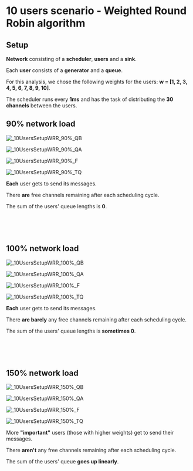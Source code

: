 # 10 users scenario - Weighted Round Robin algorithm

## Setup

**Network** consisting of a **scheduler**, **users** and a **sink**.

Each **user** consists of a **generator** and a **queue**.
  
For this analysis, we chose the following weights for the users: **w = [1, 2, 3, 4, 5, 6, 7, 8, 9, 10]**.

The scheduler runs every **1ms** and has the task of distributing the **30 channels** between the users. 

## 90% network load

![_10UsersSetupWRR_90%_QB](./Network%20load%2090%25/_10UsersSetupWRR_90%25_QA.svg)

![_10UsersSetupWRR_90%_QA](./Network%20load%2090%25/_10UsersSetupWRR_90%25_QB.svg)

![_10UsersSetupWRR_90%_F](./Network%20load%2090%25/_10UsersSetupWRR_90%25_F.svg)

![_10UsersSetupWRR_90%_TQ](./Network%20load%2090%25/_10UsersSetupWRR_90%25_TQ.svg)

**Each** user gets to send its messages. 

There **are** free channels remaining after each scheduling cycle. 

The sum of the users' queue lengths is **0**.

<br/>
<br/>
<br/>

## 100% network load

![_10UsersSetupWRR_100%_QB](./Network%20load%20100%25/_10UsersSetupWRR_100%25_QA.svg)

![_10UsersSetupWRR_100%_QA](./Network%20load%20100%25/_10UsersSetupWRR_100%25_QB.svg)

![_10UsersSetupWRR_100%_F](./Network%20load%20100%25/_10UsersSetupWRR_100%25_F.svg)

![_10UsersSetupWRR_100%_TQ](./Network%20load%20100%25/_10UsersSetupWRR_100%25_TQ.svg)

**Each** user gets to send its messages. 

There **are barely** any free channels remaining after each scheduling cycle. 

The sum of the users' queue lengths is **sometimes 0**.

<br/>
<br/>
<br/>

## 150% network load

![_10UsersSetupWRR_150%_QB](./Network%20load%20150%25/_10UsersSetupWRR_150%25_QA.svg)

![_10UsersSetupWRR_150%_QA](./Network%20load%20150%25/_10UsersSetupWRR_150%25_QB.svg)

![_10UsersSetupWRR_150%_F](./Network%20load%20150%25/_10UsersSetupWRR_150%25_F.svg)

![_10UsersSetupWRR_150%_TQ](./Network%20load%20150%25/_10UsersSetupWRR_150%25_TQ.svg)

More **"important"** users (those with higher weights) get to send their messages. 

There **aren't** any free channels remaining after each scheduling cycle. 

The sum of the users' queue **goes up linearly**.

<br/>
<br/>
<br/>
